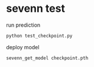 # sevenn test

run prediction
```py
python test_checkpoint.py
```
deploy model
```py
sevenn_get_model checkpoint.pth
```
